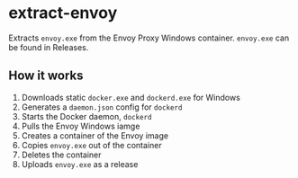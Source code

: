 # extract-envoy

Extracts `envoy.exe` from the Envoy Proxy Windows container. `envoy.exe` can be found in Releases.

## How it works
1. Downloads static `docker.exe` and `dockerd.exe` for Windows
2. Generates a `daemon.json` config for `dockerd`
3. Starts the Docker daemon, `dockerd`
3. Pulls the Envoy Windows iamge
4. Creates a container of the Envoy image
5. Copies `envoy.exe` out of the container
6. Deletes the container
6. Uploads `envoy.exe` as a release
